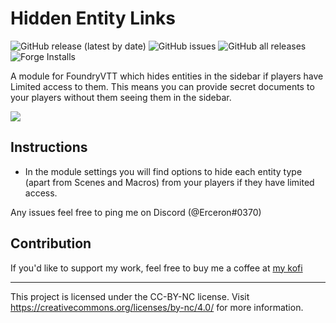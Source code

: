 # Hidden Entity Links

![GitHub release (latest by date)](https://img.shields.io/github/v/release/earlSt1/vtt-hidden-entity-links) ![GitHub issues](https://img.shields.io/github/issues-raw/earlSt1/vtt-hidden-entity-links) ![GitHub all releases](https://img.shields.io/github/downloads/earlSt1/vtt-hidden-entity-links/total) ![Forge Installs](https://img.shields.io/badge/dynamic/json?label=Forge%20Installs&query=package.installs&suffix=%25&url=https%3A%2F%2Fforge-vtt.com%2Fapi%2Fbazaar%2Fpackage%2Fhidden-entity-links)

A module for FoundryVTT which hides entities in the sidebar if players have Limited access to them. This means you can provide secret documents to your players without them seeing them in the sidebar.

![](./hidden-entity-links.gif)

## Instructions
- In the module settings you will find options to hide each entity type (apart from Scenes and Macros) from your players if they have limited access.

Any issues feel free to ping me on Discord (@Erceron#0370)


## Contribution
If you'd like to support my work, feel free to buy me a coffee at [my kofi](https://ko-fi.com/erceron) 

---

This project is licensed under the CC-BY-NC license. Visit https://creativecommons.org/licenses/by-nc/4.0/ for more information.
